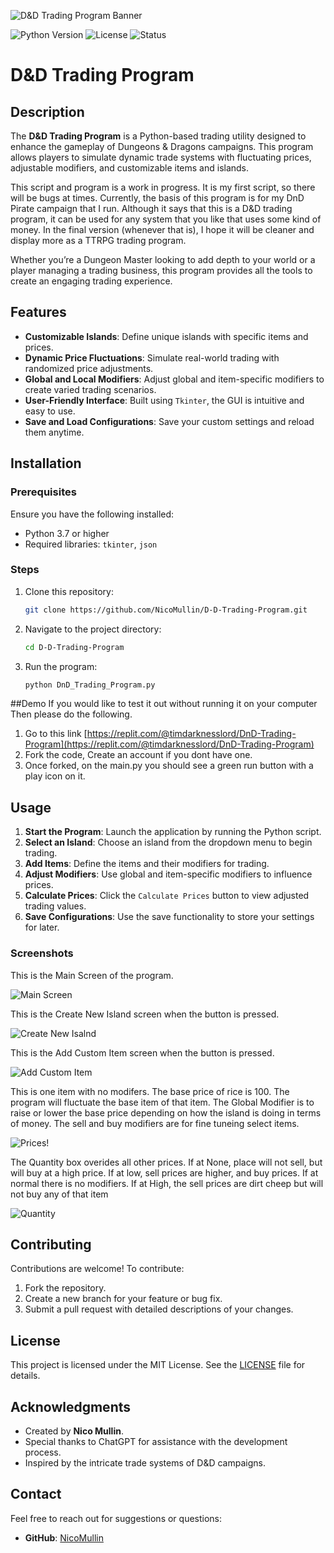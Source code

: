 ![D&D Trading Program Banner](ProgramBanner.png)

![Python Version](https://img.shields.io/badge/python-3.7%2B-blue)
![License](https://img.shields.io/badge/license-MIT-green)
![Status](https://img.shields.io/badge/status-WIP-orange)


# D&D Trading Program

## Description
The **D&D Trading Program** is a Python-based trading utility designed to enhance the gameplay of Dungeons & Dragons campaigns. This program allows players to simulate dynamic trade systems with fluctuating prices, adjustable modifiers, and customizable items and islands.

This script and program is a work in progress. It is my first script, so there will be bugs at times. Currently, the basis of this program is for my DnD Pirate campaign that I run. Although it says that this is a D&D trading program, it can be used for any system that you like that uses some kind of money. In the final version (whenever that is), I hope it will be cleaner and display more as a TTRPG trading program.

Whether you’re a Dungeon Master looking to add depth to your world or a player managing a trading business, this program provides all the tools to create an engaging trading experience.

## Features
- **Customizable Islands**: Define unique islands with specific items and prices.
- **Dynamic Price Fluctuations**: Simulate real-world trading with randomized price adjustments.
- **Global and Local Modifiers**: Adjust global and item-specific modifiers to create varied trading scenarios.
- **User-Friendly Interface**: Built using `Tkinter`, the GUI is intuitive and easy to use.
- **Save and Load Configurations**: Save your custom settings and reload them anytime.

## Installation

### Prerequisites
Ensure you have the following installed:
- Python 3.7 or higher
- Required libraries: `tkinter`, `json`

### Steps
1. Clone this repository:
   ```bash
   git clone https://github.com/NicoMullin/D-D-Trading-Program.git
   ```
2. Navigate to the project directory:
   ```bash
   cd D-D-Trading-Program
   ```
3. Run the program:
   ```bash
   python DnD_Trading_Program.py
   ```

##Demo
If you would like to test it out without running it on your computer Then please do the following.
1. Go to this link
    [https://replit.com/@timdarknesslord/DnD-Trading-Program](https://replit.com/@timdarknesslord/DnD-Trading-Program)
2. Fork the code, Create an account if you dont have one.
3. Once forked, on the main.py you should see a green run button with a play icon on it.

## Usage
1. **Start the Program**: Launch the application by running the Python script.
2. **Select an Island**: Choose an island from the dropdown menu to begin trading.
3. **Add Items**: Define the items and their modifiers for trading.
4. **Adjust Modifiers**: Use global and item-specific modifiers to influence prices.
5. **Calculate Prices**: Click the `Calculate Prices` button to view adjusted trading values.
6. **Save Configurations**: Use the save functionality to store your settings for later.

### Screenshots
This is the Main Screen of the program.

![Main Screen](resources/Program1.PNG)

This is the Create New Island screen when the button is pressed.

![Create New Isalnd](resources/Program2.PNG)

This is the Add Custom Item screen when the button is pressed.

![Add Custom Item](resources/Program3.PNG)

This is one item with no modifers. The base price of rice is 100. The program will fluctuate the base item of that item. The Global Modifier is to raise or lower the base price depending on how the island is doing in terms of money. The sell and buy modifiers are for fine tuneing select items.

![Prices!](resources/Program5.PNG)

The Quantity box overides all other prices. If at None, place will not sell, but will buy at a high price. If at low, sell prices are higher, and buy prices. If at normal there is no modifiers. If at High, the sell prices are dirt cheep but will not buy any of that item

![Quantity](resources/Program6.PNG)



## Contributing
Contributions are welcome! To contribute:
1. Fork the repository.
2. Create a new branch for your feature or bug fix.
3. Submit a pull request with detailed descriptions of your changes.

## License
This project is licensed under the MIT License. See the [LICENSE](LICENSE) file for details.

## Acknowledgments
- Created by **Nico Mullin**.
- Special thanks to ChatGPT for assistance with the development process.
- Inspired by the intricate trade systems of D&D campaigns.

## Contact
Feel free to reach out for suggestions or questions:
- **GitHub**: [NicoMullin](https://github.com/NicoMullin)



